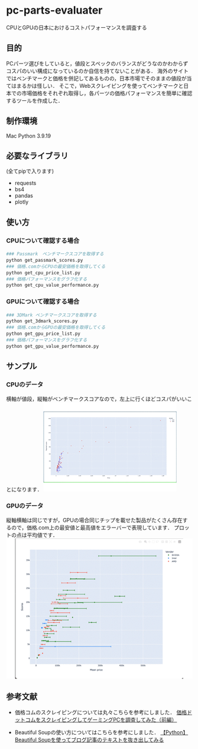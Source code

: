 # pc-parts-evaluater
CPUとGPUの日本におけるコストパフォーマンスを調査する

## 目的
PCパーツ選びをしていると，値段とスペックのバランスがどうなのかわからずコスパのいい構成になっているのか自信を持てないことがある．
海外のサイトではベンチマークと価格を併記してあるものの，日本市場でそのままの値段が当てはまるかは怪しい．
そこで，Webスクレイピングを使ってベンチマークと日本での市場価格をそれぞれ取得し，各パーツの価格パフォーマンスを簡単に確認するツールを作成した．


## 制作環境
Mac
Python 3.9.19

## 必要なライブラリ
(全てpipで入ります)
- requests
- bs4
- pandas
- plotly


## 使い方
### CPUについて確認する場合
```python
### Passmark　ベンチマークスコアを取得する
python get_passmark_scores.py
### 価格.comからCPUの最安価格を取得してくる
python get_cpu_price_list.py
### 価格パフォーマンスをグラフ化する
python get_cpu_value_performance.py
```

### GPUについて確認する場合
```python
### 3DMark ベンチマークスコアを取得する
python get_3dmark_scores.py
### 価格.comからGPUの最安価格を取得してくる
python get_gpu_price_list.py
### 価格パフォーマンスをグラフ化する
python get_gpu_value_performance.py
```

## サンプル
### CPUのデータ
横軸が値段，縦軸がベンチマークスコアなので，左上に行くほどコスパがいいことになります．
![CPU](example_gif/CPU_VP_sample.gif)
### GPUのデータ
縦軸横軸は同じですが，GPUの場合同じチップを載せた製品がたくさん存在するので，価格.com上の最安値と最高値をエラーバーで表現しています．
プロットの点は平均値です．
![GPU](example_gif/GPU_VP_sample.gif)

## 参考文献
- 価格コムのスクレイピングについては丸々こちらを参考にしました．
[価格ドットコムをスクレイピングしてゲーミングPCを調査してみた（前編）](https://happy-shibusawake.com/web-scraping1/559/)

- Beautiful Soupの使い方についてはこちらを参考にしました．
[【Python】Beautiful Soupを使ってブログ記事のテキストを抜き出してみる](https://dev.classmethod.jp/articles/parse-my-article-using-beautiful-soup/)


